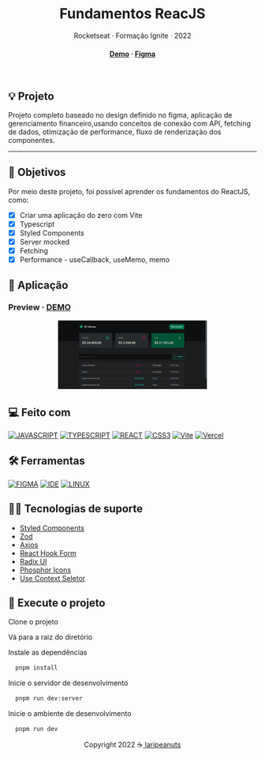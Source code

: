 <div align="center">

  <h1>Fundamentos ReacJS</h1>
  <p>
    Rocketseat · Formação Ignite · 2022
  </p>

<!-- Badges -->
<p>

</p>

<h4>
    <a href="https://rs-ignite-03-money.vercel.app/" target="_blank" >Demo</a>
  <span> · </span>
    <a href="https://www.figma.com/community/file/1138814493269096792">Figma</a>
</h4>
</div>

<br />

## 💡 Projeto

Projeto completo baseado no design definido no figma, aplicação de gerenciamento financeiro,usando conceitos de conexão com API, fetching de dados, otimização de performance, fluxo de renderização dos componentes.

---

## 🎯 Objetivos

Por meio deste projeto, foi possível aprender os fundamentos do ReactJS, como:

- [x] Criar uma aplicação do zero com Vite
- [x] Typescript
- [x] Styled Components
- [x] Server mocked
- [x] Fetching
- [x] Performance - useCallback, useMemo, memo

## 🥳 Aplicação

### Preview · [DEMO](https://rs-ignite-03-money.vercel.app/)

<p align="center">
  <img src="./.github/preview-01.png" alt="start" width="60%">
</p>

## 💻 Feito com

[![JAVASCRIPT](https://img.shields.io/badge/JavaScript-F7DF1E?style=for-the-badge&logo=javascript&logoColor=black)](https://developer.mozilla.org/pt-BR/docs/Web/JavaScript)
[![TYPESCRIPT](https://img.shields.io/badge/TypeScript-007ACC?style=for-the-badge&logo=typescript&logoColor=white)](https://www.typescriptlang.org/)
[![REACT](https://img.shields.io/badge/React-61DAFB?style=for-the-badge&logo=react&logoColor=white)](https://pt-br.reactjs.org/)
[![CSS3](https://img.shields.io/badge/CSS3-1572B6?style=for-the-badge&logo=css3&logoColor=white)](https://developer.mozilla.org/pt-BR/docs/Web/CSS)
[![Vite](https://img.shields.io/badge/Vite-A67BFE?style=for-the-badge&logo=vite&logoColor=white)](https://vitejs.dev/)
[![Vercel](https://img.shields.io/badge/Vercel-000000?style=for-the-badge&logo=vercel&logoColor=white)](https://vercel.com/)

## 🛠️ Ferramentas

[![FIGMA](https://img.shields.io/badge/Figma-F24E1E?style=for-the-badge&logo=figma&logoColor=white)](https://www.figma.com/)
[![IDE](https://img.shields.io/badge/Visual_studio_code-0078D4?style=for-the-badge&logo=visual%20studio%20code&logoColor=white)](https://code.visualstudio.com/)
[![LINUX](https://img.shields.io/badge/Linux-000000?style=for-the-badge&logo=linux&logoColor=white)](https://pop.system76.com/)

## 🦸‍♂️ Tecnologias de suporte

- [Styled Components](https://styled-components.com/)
- [Zod](https://zod.dev/)
- [Axios](https://axios-http.com/)
- [React Hook Form](https://react-hook-form.com/)
- [Radix UI](https://www.radix-ui.com/)
- [Phosphor Icons](https://phosphoricons.com/)
- [Use Context Seletor](https://github.com/dai-shi/use-context-selector)

## 🚀 Execute o projeto

Clone o projeto

Vá para a raiz do diretório

Instale as dependências

```bash
  pnpm install
```

Inicie o servidor de desenvolvimento

```bash
  pnpm run dev:server
```

Inicie o ambiente de desenvolvimento

```bash
  pnpm run dev
```

<p align="center">Copyright 2022 ☕<a href="https://github.com/laripeanuts"> laripeanuts</a></p>
